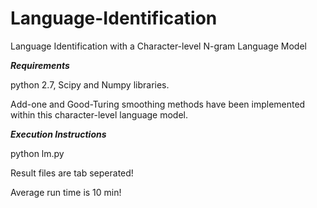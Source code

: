 # Language-Identification
Language Identification with a Character-level N-gram Language Model

***Requirements***

python 2.7, Scipy and Numpy libraries.

Add-one and Good-Turing smoothing methods have been implemented within this character-level language model.

***Execution Instructions***

python lm.py

Result files are tab seperated!

Average run time is 10 min!
